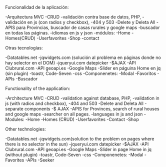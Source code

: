 Funcionalidad de la aplicación:

-Arquitectura MVC
-CRUD
-validación contra base de datos, PHP,
-validación en js (con radios y checkbox),
-404 y 503
-Delete y Deleta All
-APIS para Provincias, buscador de casas rurales y google maps
-buscador en todas las páginas.
-idiomas en js y json
-módulos:
-Home
-Homes(CRUD)
-Userfavorites
-Shop
-contact

Otras tecnologías:

-Datatables.net
-jqwidgets.com (solución al problema en páginas donde no hay selector en el DOM)
-jqueryui.com datepicker
-$AJAX
-API Clubrural.com
-API geoapi.es
-Google Maps
-Slider en páguina Home en jq (sin plugin)
-toastr, Code-Seven
-css
-Componenetes:
-Modal
-Favoritos
-APIs
-Buscador

Functionality of the application:

-Architecture MVC
-CRUD
-validation against database, PHP,
-validation in js (with radios and checkbox),
-404 and 503
-Delete and Deleta All
-separate components
-$ AJAX
-APIS for Provinces, search of rural houses and google maps
-searcher on all pages.
-languages in js and json
-Modules:
-Home
-Homes (CRUD)
-Userfavorites
-Contact
-Shop

Other technologies:

-Datatables.net
-jqwidgets.com(solution to the problem on pages where there is no selector in the sun)
-jqueryui.com datepicker
-$AJAX
-API Clubrural.com
-API geoapi.es
-Google Maps
-Slider in page Home in jq (without plugin)
-toastr, Code-Seven
-css
-Componenetes:
-Modal
-Favorites
-APIs
-Seeker